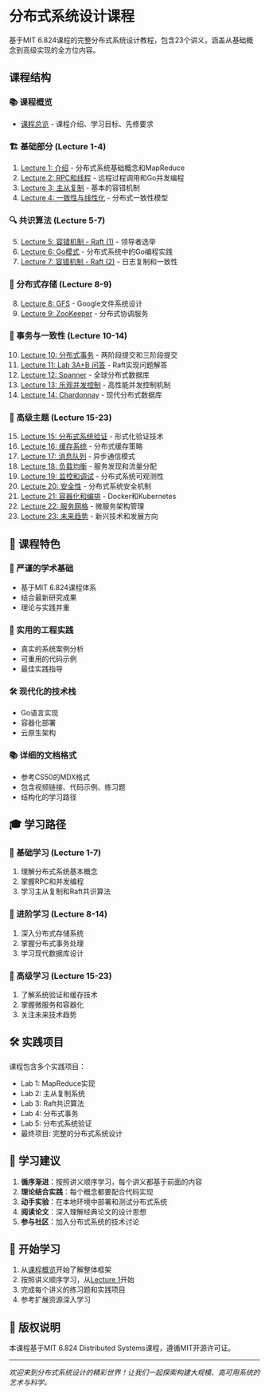 # 分布式系统设计课程

基于MIT 6.824课程的完整分布式系统设计教程，包含23个讲义，涵盖从基础概念到高级实现的全方位内容。

## 课程结构

### 📚 课程概览
- [课程总览](./overview.mdx) - 课程介绍、学习目标、先修要求

### 🏗️ 基础部分 (Lecture 1-4)
1. [Lecture 1: 介绍](./lecture-01.mdx) - 分布式系统基础概念和MapReduce
2. [Lecture 2: RPC和线程](./lecture-02.mdx) - 远程过程调用和Go并发编程
3. [Lecture 3: 主从复制](./lecture-03.mdx) - 基本的容错机制
4. [Lecture 4: 一致性与线性化](./lecture-04.mdx) - 分布式一致性模型

### 🔍 共识算法 (Lecture 5-7)
5. [Lecture 5: 容错机制 - Raft (1)](./lecture-05.mdx) - 领导者选举
6. [Lecture 6: Go模式](./lecture-06.mdx) - 分布式系统中的Go编程实践
7. [Lecture 7: 容错机制 - Raft (2)](./lecture-07.mdx) - 日志复制和一致性

### 💾 分布式存储 (Lecture 8-9)
8. [Lecture 8: GFS](./lecture-08.mdx) - Google文件系统设计
9. [Lecture 9: ZooKeeper](./lecture-09.mdx) - 分布式协调服务

### 🔄 事务与一致性 (Lecture 10-14)
10. [Lecture 10: 分布式事务](./lecture-10.mdx) - 两阶段提交和三阶段提交
11. [Lecture 11: Lab 3A+B 问答](./lecture-11.mdx) - Raft实现问题解答
12. [Lecture 12: Spanner](./lecture-12.mdx) - 全球分布式数据库
13. [Lecture 13: 乐观并发控制](./lecture-13.mdx) - 高性能并发控制机制
14. [Lecture 14: Chardonnay](./lecture-14.mdx) - 现代分布式数据库

### 🚀 高级主题 (Lecture 15-23)
15. [Lecture 15: 分布式系统验证](./lecture-15.mdx) - 形式化验证技术
16. [Lecture 16: 缓存系统](./lecture-16.mdx) - 分布式缓存策略
17. [Lecture 17: 消息队列](./lecture-17.mdx) - 异步通信模式
18. [Lecture 18: 负载均衡](./lecture-18.mdx) - 服务发现和流量分配
19. [Lecture 19: 监控和调试](./lecture-19.mdx) - 分布式系统可观测性
20. [Lecture 20: 安全性](./lecture-20.mdx) - 分布式系统安全机制
21. [Lecture 21: 容器化和编排](./lecture-21.mdx) - Docker和Kubernetes
22. [Lecture 22: 服务网格](./lecture-22.mdx) - 微服务架构管理
23. [Lecture 23: 未来趋势](./lecture-23.mdx) - 新兴技术和发展方向

## 📝 课程特色

### 🎯 严谨的学术基础
- 基于MIT 6.824课程体系
- 结合最新研究成果
- 理论与实践并重

### 🔧 实用的工程实践
- 真实的系统案例分析
- 可重用的代码示例
- 最佳实践指导

### 🛠️ 现代化的技术栈
- Go语言实现
- 容器化部署
- 云原生架构

### 📚 详细的文档格式
- 参考CS50的MDX格式
- 包含视频链接、代码示例、练习题
- 结构化的学习路径

## 🎓 学习路径

### 🌟 基础学习 (Lecture 1-7)
1. 理解分布式系统基本概念
2. 掌握RPC和并发编程
3. 学习主从复制和Raft共识算法

### 🔄 进阶学习 (Lecture 8-14)
1. 深入分布式存储系统
2. 掌握分布式事务处理
3. 学习现代数据库设计

### 🚀 高级学习 (Lecture 15-23)
1. 了解系统验证和缓存技术
2. 掌握微服务和容器化
3. 关注未来技术趋势

## 🛠️ 实践项目

课程包含多个实践项目：
- Lab 1: MapReduce实现
- Lab 2: 主从复制系统
- Lab 3: Raft共识算法
- Lab 4: 分布式事务
- Lab 5: 分布式系统验证
- 最终项目: 完整的分布式系统设计

## 📖 学习建议

1. **循序渐进**：按照讲义顺序学习，每个讲义都基于前面的内容
2. **理论结合实践**：每个概念都要配合代码实现
3. **动手实验**：在本地环境中部署和测试分布式系统
4. **阅读论文**：深入理解经典论文的设计思想
5. **参与社区**：加入分布式系统的技术讨论

## 🚀 开始学习

1. 从[课程概览](./overview.mdx)开始了解整体框架
2. 按照讲义顺序学习，从[Lecture 1](./lecture-01.mdx)开始
3. 完成每个讲义的练习题和实践项目
4. 参考扩展资源深入学习

## 📄 版权说明

本课程基于MIT 6.824 Distributed Systems课程，遵循MIT开源许可证。

---

*欢迎来到分布式系统设计的精彩世界！让我们一起探索构建大规模、高可用系统的艺术与科学。*